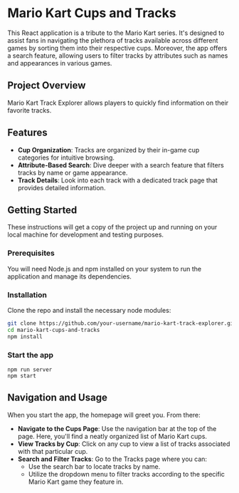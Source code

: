 # Mario Kart Cups and Tracks

This React application is a tribute to the Mario Kart series. It's designed to assist fans in navigating the plethora of tracks available across different games by sorting them into their respective cups. Moreover, the app offers a search feature, allowing users to filter tracks by attributes such as names and appearances in various games.

## Project Overview

Mario Kart Track Explorer allows players to quickly find information on their favorite tracks.

## Features

- **Cup Organization**: Tracks are organized by their in-game cup categories for intuitive browsing.
- **Attribute-Based Search**: Dive deeper with a search feature that filters tracks by name or game appearance.
- **Track Details**: Look into each track with a dedicated track page that provides detailed information.

## Getting Started

These instructions will get a copy of the project up and running on your local machine for development and testing purposes.

### Prerequisites

You will need Node.js and npm installed on your system to run the application and manage its dependencies.

### Installation

Clone the repo and install the necessary node modules:

```bash
git clone https://github.com/your-username/mario-kart-track-explorer.git
cd mario-kart-cups-and-tracks
npm install
```

### Start the app

```
npm run server
npm start
```

## Navigation and Usage

When you start the app, the homepage will greet you. From there:

- **Navigate to the Cups Page**: Use the navigation bar at the top of the page. Here, you'll find a neatly organized list of Mario Kart cups.
- **View Tracks by Cup**: Click on any cup to view a list of tracks associated with that particular cup.
- **Search and Filter Tracks**: Go to the Tracks page where you can:
  - Use the search bar to locate tracks by name.
  - Utilize the dropdown menu to filter tracks according to the specific Mario Kart game they feature in.

